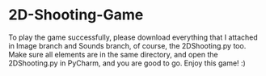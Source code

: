 # 2D-Shooting-Game
To play the game successfully, please download everything that I attached in Image branch and Sounds branch, of course, the 2DShooting.py too. Make sure all elements are in the same directory, and open the 2DShooting.py in PyCharm, and you are good to go. Enjoy this game! :)
